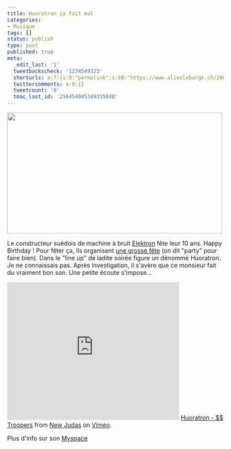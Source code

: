 ```yaml
---
title: Huoratron ça fait mal
categories:
- Musique
tags: []
status: publish
type: post
published: true
meta:
  _edit_last: '1'
  tweetbackscheck: '1234549323'
  shorturls: a:7:{s:9:"permalink";s:60:"https://www.alienlebarge.ch/2008/11/03/huoratron-ca-fait-mal/";s:7:"tinyurl";s:25:"https://tinyurl.com/b6oe67";s:4:"isgd";s:17:"https://is.gd/ikgH";s:5:"bitly";s:18:"https://bit.ly/3I0F";s:5:"snipr";s:22:"https://snipr.com/b9xps";s:5:"snurl";s:22:"https://snurl.com/b9xps";s:7:"snipurl";s:24:"https://snipurl.com/b9xps";}
  twittercomments: a:0:{}
  tweetcount: '0'
  tmac_last_id: '256454045349335040'
---
```

<img class="alignnone size-medium wp-image-739" title="Huoratron" src="https://dlgjp9x71cipk.cloudfront.net/2008/11/huoratron.png" alt="" width="500" height="281" />

Le constructeur suédois de machine à bruit <a title="Le site d'Elektron" href="https://www.elektron.se">Elektron</a> fête leur 10 ans. Happy Birthday !
Pour fêter ça, ils organisent <a title="Le site de la soirée d'anniversaire" href="https://elektron.se/party/">une grosse fête</a> (on dit "party" pour faire bien). Dans le "line up" de ladite soirée figure un dénommé Huoratron. Je ne connaissais pas. Après investigation, il s'avère que ce monsieur fait du vraiment bon son. Une petite écoute s'impose...

<!--more-->

<object classid="clsid:d27cdb6e-ae6d-11cf-96b8-444553540000" width="400" height="320" codebase="https://download.macromedia.com/pub/shockwave/cabs/flash/swflash.cab#version=6,0,40,0"><param name="allowfullscreen" value="true" /><param name="allowscriptaccess" value="always" /><param name="src" value="https://vimeo.com/moogaloop.swf?clip_id=764015&amp;server=vimeo.com&amp;show_title=1&amp;show_byline=1&amp;show_portrait=0&amp;color=&amp;fullscreen=1" /><embed type="application/x-shockwave-flash" width="400" height="320" src="https://vimeo.com/moogaloop.swf?clip_id=764015&amp;server=vimeo.com&amp;show_title=1&amp;show_byline=1&amp;show_portrait=0&amp;color=&amp;fullscreen=1" allowscriptaccess="always" allowfullscreen="true"></embed></object>
<a href="https://vimeo.com/764015?pg=embed&amp;sec=764015">Huoratron - $$ Troopers</a> from <a href="https://vimeo.com/user372512?pg=embed&amp;sec=764015">New Judas</a> on <a href="https://vimeo.com?pg=embed&amp;sec=764015">Vimeo</a>.

Plus d'info sur son <a title="Le MySpace d'huoratron" href="https://www.myspace.com/huoratron">Myspace</a>
